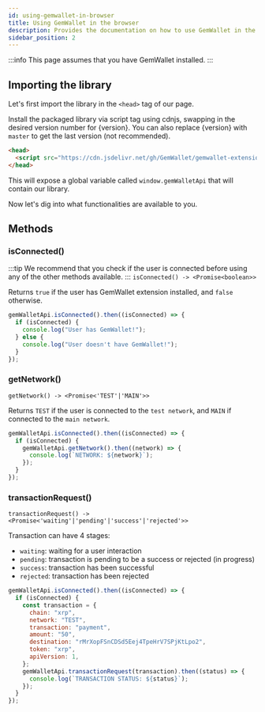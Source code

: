 ```yaml
---
id: using-gemwallet-in-browser
title: Using GemWallet in the browser
description: Provides the documentation on how to use GemWallet in the browser thanks to our CDN.
sidebar_position: 2
---
```


:::info
This page assumes that you have GemWallet installed.
:::

## Importing the library

Let's first import the library in the `<head>` tag of our page.

Install the packaged library via script tag using cdnjs, swapping in the desired version number for \{version\}. You can also replace \{version\} with `master` to get the last version (not recommended).

```html
<head>
  <script src="https://cdn.jsdelivr.net/gh/GemWallet/gemwallet-extension@{version}/dist/gemwallet-api.min.js"></script>
</head>
```

This will expose a global variable called `window.gemWalletApi` that will contain our library.

Now let's dig into what functionalities are available to you.

## Methods

### isConnected()

:::tip
We recommend that you check if the user is connected before using any of the other methods available.
:::
`isConnected() -> <Promise<boolean>>`

Returns `true` if the user has GemWallet extension installed, and `false` otherwise.

```javascript
gemWalletApi.isConnected().then((isConnected) => {
  if (isConnected) {
    console.log("User has GemWallet!");
  } else {
    console.log("User doesn't have GemWallet!");
  }
});
```

### getNetwork()

`getNetwork() -> <Promise<'TEST'|'MAIN'>>`

Returns `TEST` if the user is connected to the `test network`, and `MAIN` if connected to the `main network`.

```javascript
gemWalletApi.isConnected().then((isConnected) => {
  if (isConnected) {
    gemWalletApi.getNetwork().then((network) => {
      console.log(`NETWORK: ${network}`);
    });
  }
});
```

### transactionRequest()

`transactionRequest() -> <Promise<'waiting'|'pending'|'success'|'rejected'>>`

Transaction can have 4 stages:

- `waiting`: waiting for a user interaction
- `pending`: transaction is pending to be a success or rejected (in progress)
- `success`: transaction has been successful
- `rejected`: transaction has been rejected

```javascript
gemWalletApi.isConnected().then((isConnected) => {
  if (isConnected) {
    const transaction = {
      chain: "xrp",
      network: "TEST",
      transaction: "payment",
      amount: "50",
      destination: "rMrXopFSnCDSd5Eej4TpeHrV7SPjKtLpo2",
      token: "xrp",
      apiVersion: 1,
    };
    gemWalletApi.transactionRequest(transaction).then((status) => {
      console.log(`TRANSACTION STATUS: ${status}`);
    });
  }
});
```
